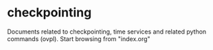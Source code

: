 checkpointing
=============

Documents related to checkpointing, time services and related python commands (ovpl). Start browsing from "index.org"
